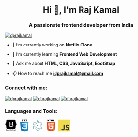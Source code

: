 <h1 align="center">Hi 👋, I'm Raj Kamal</h1>
<h3 align="center">A passionate frontend developer from India</h3>

<p align="left"> <a href="https://twitter.com/dprajkamal" target="blank"><img src="https://img.shields.io/twitter/follow/dprajkamal?logo=twitter&style=for-the-badge" alt="dprajkamal" /></a> </p>

- 🔭 I’m currently working on **Netflix Clone**

- 🌱 I’m currently learning **Frontend Web Development**

- 💬 Ask me about **HTML, CSS, JavaScript, BootStrap**

- 📫 How to reach me **idprajkamal@gmail.com**

<h3 align="left">Connect with me:</h3>
<p align="left">
<a href="https://twitter.com/dprajkamal" target="blank"><img align="center" src="https://raw.githubusercontent.com/rahuldkjain/github-profile-readme-generator/master/src/images/icons/Social/twitter.svg" alt="dprajkamal" height="30" width="40" /></a>
<a href="https://instagram.com/dprajkamal" target="blank"><img align="center" src="https://raw.githubusercontent.com/rahuldkjain/github-profile-readme-generator/master/src/images/icons/Social/instagram.svg" alt="dprajkamal" height="30" width="40" /></a>
<a href="https://www.youtube.com/c/dprajkamal" target="blank"><img align="center" src="https://raw.githubusercontent.com/rahuldkjain/github-profile-readme-generator/master/src/images/icons/Social/youtube.svg" alt="dprajkamal" height="30" width="40" /></a>
</p>

<h3 align="left">Languages and Tools:</h3>
<p align="left"> <a href="https://getbootstrap.com" target="_blank" rel="noreferrer"> <img src="https://raw.githubusercontent.com/devicons/devicon/master/icons/bootstrap/bootstrap-plain-wordmark.svg" alt="bootstrap" width="40" height="40"/> </a> <a href="https://www.w3schools.com/css/" target="_blank" rel="noreferrer"> <img src="https://raw.githubusercontent.com/devicons/devicon/master/icons/css3/css3-original-wordmark.svg" alt="css3" width="40" height="40"/> </a> <a href="https://www.electronjs.org" target="_blank" rel="noreferrer"> <img src="https://raw.githubusercontent.com/devicons/devicon/master/icons/electron/electron-original.svg" alt="electron" width="40" height="40"/> </a> <a href="https://www.w3.org/html/" target="_blank" rel="noreferrer"> <img src="https://raw.githubusercontent.com/devicons/devicon/master/icons/html5/html5-original-wordmark.svg" alt="html5" width="40" height="40"/> </a> <a href="https://developer.mozilla.org/en-US/docs/Web/JavaScript" target="_blank" rel="noreferrer"> <img src="https://raw.githubusercontent.com/devicons/devicon/master/icons/javascript/javascript-original.svg" alt="javascript" width="40" height="40"/> </a> </p>
